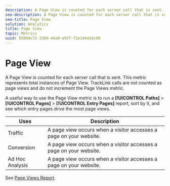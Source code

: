 ```yaml
---
description: A Page View is counted for each server call that is sent. This metric represents total instances of Page View. TrackLink calls are not counted as page views and do not increment the Page Views metric.
seo-description: A Page View is counted for each server call that is sent. This metric represents total instances of Page View. TrackLink calls are not counted as page views and do not increment the Page Views metric.
seo-title: Page View
solution: Analytics
title: Page View
topic: Metrics
uuid: 85004c72-2369-44a9-a97f-f2e144a54c90
---
```


# Page View

A Page View is counted for each server call that is sent. This metric represents total instances of Page View. TrackLink calls are not counted as page views and do not increment the Page Views metric.

 A useful way to use the Page View metric is to run a **[!UICONTROL Paths]** > **[!UICONTROL Pages]** > **[!UICONTROL Entry Pages]** report, sort by it, and see which entry pages drive the most page views. 

|  Uses  | Description  |
|---|---|
|  Traffic  | A page view occurs when a visitor accesses a page on your website.  |
|  Conversion  | A page view occurs when a visitor accesses a page on your website.  |
|  Ad Hoc Analysis  | A page view occurs when a visitor accesses a page on your website.  |

See [Page Views Report](/help/components/c-variables/dimensionslist/reports-page-views.md). 
